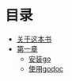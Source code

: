 # 目录

* [关于这本书]( ./README.md )
* [第一章]( ./chapter01/00-about.md ) 
	* [安装go]( ./chapter01/01-install.md )
	* [使用godoc]( ./chapter01/02-godoc.md )
